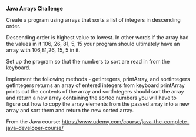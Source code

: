 **Java Arrays Challenge**

Create a program using arrays that sorts a list of integers in descending order.

Descending order is highest value to lowest.
In other words if the array had the values in it 106, 26, 81, 5, 15 your program should
ultimately have an array with 106,81,26, 15, 5 in it.

Set up the program so that the numbers to sort are read in from the keyboard.

Implement the following methods - getIntegers, printArray, and sortIntegers
getIntegers returns an array of entered integers from keyboard
printArray prints out the contents of the array
and sortIntegers should sort the array and return a new array containing the sorted numbers
you will have to figure out how to copy the array elements from the passed array into a new
array and sort them and return the new sorted array.

From the Java course:
https://www.udemy.com/course/java-the-complete-java-developer-course/
